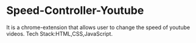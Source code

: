 # Speed-Controller-Youtube
It is a chrome-extension that allows user to change the speed of youtube videos.
Tech Stack:HTML,CSS,JavaScript.
